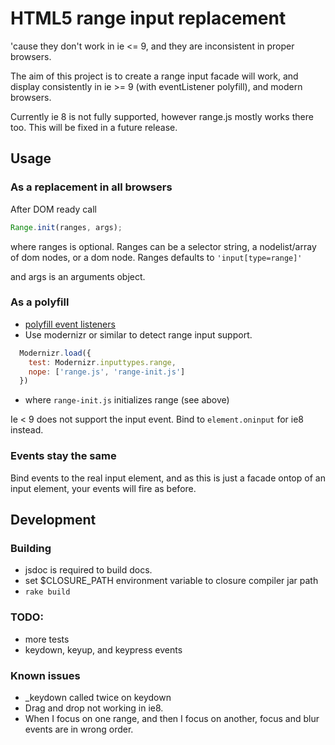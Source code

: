 # HTML5 range input replacement

'cause they don't work in ie <= 9, and they are inconsistent in proper browsers.

The aim of this project is to create a range input facade will work, and display
consistently in ie >= 9 (with eventListener polyfill), and modern browsers.

Currently ie 8 is not fully supported, however range.js mostly works there too.
This will be fixed in a future release.

## Usage

### As a replacement in all browsers

After DOM ready call

```javascript
Range.init(ranges, args);
```

where ranges is optional. Ranges can be a selector string, a nodelist/array of
dom nodes, or a dom node. Ranges defaults to `'input[type=range]'`

and args is an arguments object.

### As a polyfill

* [polyfill
  event listeners](https://developer.mozilla.org/en-US/docs/Web/API/EventTarget/addEventListener?redirectlocale=en-US&redirectslug=DOM%2FEventTarget.addEventListener)
* Use modernizr or similar to detect range input support.
```javascript
  Modernizr.load({
    test: Modernizr.inputtypes.range,
    nope: ['range.js', 'range-init.js']
  })
```

* where `range-init.js` initializes range (see above)

Ie < 9 does not support the input event. Bind to `element.oninput` for ie8 instead.

### Events stay the same

Bind events to the real input element, and as this is just a facade ontop of an
input element, your events will fire as before.

## Development

### Building
* jsdoc is required to build docs.
* set $CLOSURE_PATH environment variable to closure compiler jar path
* `rake build`

### TODO:

* more tests
* keydown, keyup, and keypress events

### Known issues

* \_keydown called twice on keydown
* Drag and drop not working in ie8.
* When I focus on one range, and then I focus on another, focus and blur events
  are in wrong order.

